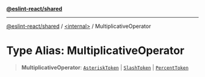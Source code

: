[**@eslint-react/shared**](../../README.md)

***

[@eslint-react/shared](../../README.md) / [\<internal\>](../README.md) / MultiplicativeOperator

# Type Alias: MultiplicativeOperator

> **MultiplicativeOperator**: [`AsteriskToken`](../enumerations/SyntaxKind.md#asterisktoken) \| [`SlashToken`](../enumerations/SyntaxKind.md#slashtoken) \| [`PercentToken`](../enumerations/SyntaxKind.md#percenttoken)
